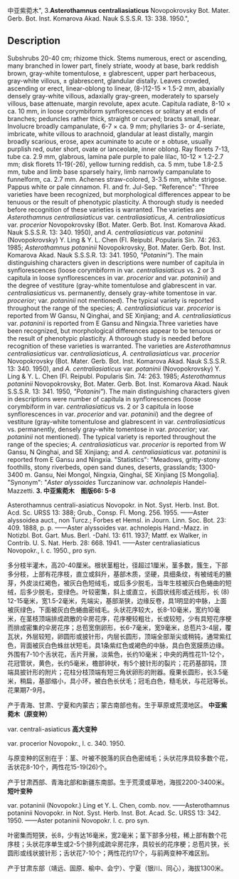 中亚紫菀木",
3.**Asterothamnus centraliasiaticus** Novopokrovsky Bot. Mater. Gerb. Bot. Inst. Komarova Akad. Nauk S.S.S.R. 13: 338. 1950.",

## Description
Subshrubs 20-40 cm; rhizome thick. Stems numerous, erect or ascending, many branched in lower part, finely striate, woody at base, bark reddish brown, gray-white tomentulose, ± glabrescent, upper part herbaceous, gray-white villous, ± glabrescent, glandular distally. Leaves crowded, ascending or erect, linear-oblong to linear, (8-)12-15 × 1.5-2 mm, abaxially densely gray-white villous, adaxially gray-green, moderately to sparsely villous, base attenuate, margin revolute, apex acute. Capitula radiate, 8-10 × ca. 10 mm, in loose corymbiform synflorescences or solitary at ends of branches; peduncles rather thick, straight or curved; bracts small, linear. Involucre broadly campanulate, 6-7 × ca. 9 mm; phyllaries 3- or 4-seriate, imbricate, white villous to arachnoid, glandular at least distally, margin broadly scarious, erose, apex acuminate to acute or ± obtuse, usually purplish red, outer short, ovate or lanceolate, inner oblong. Ray florets 7-13, tube ca. 2.9 mm, glabrous, lamina pale purple to pale lilac, 10-12 × 1.2-2.7 mm; disk florets 11-19(-26), yellow turning reddish, ca. 5 mm, tube 1.8-2.5 mm, tube and limb base sparsely hairy, limb narrowly campanulate to funnelform, ca. 2.7 mm. Achenes straw-colored, 3-3.5 mm, white strigose. Pappus white or pale cinnamon. Fl. and fr. Jul-Sep.
  "Reference": "Three varieties have been recognized, but morphological differences appear to be tenuous or the result of phenotypic plasticity. A thorough study is needed before recognition of these varieties is warranted. The varieties are *Asterothamnus centraliasiaticus* var. *centraliasiaticus*, *A. centraliasiaticus* var. *procerior* Novopokrovsky (Bot. Mater. Gerb. Bot. Inst. Komarova Akad. Nauk S.S.S.R. 13: 340. 1950), and *A. centraliasiaticus* var. *potaninii* (Novopokrovsky) Y. Ling &amp; Y. L. Chen (Fl. Reipubl. Popularis Sin. 74: 263. 1985; *Asterothamnus potaninii* Novopokrovsky, Bot. Mater. Gerb. Bot. Inst. Komarova Akad. Nauk S.S.S.R. 13: 341. 1950, *\"Potanini\"*). The main distinguishing characters given in descriptions were number of capitula in synflorescences (loose corymbiform in var. *centraliasiaticus* vs. 2 or 3 capitula in loose synflorescences in var. *procerior* and var. *potaninii*) and the degree of vestiture (gray-white tomentulose and glabrescent in var. *centraliasiaticus* vs. permanently, densely gray-white tomentose in var. *procerior*; var. *potaninii* not mentioned). The typical variety is reported throughout the range of the species; *A. centraliasiaticus* var. *procerior* is reported from W Gansu, N Qinghai, and SE Xinjiang; and *A. centraliasiaticus* var. *potaninii* is reported from E Gansu and Ningxia.Three varieties have been recognized, but morphological differences appear to be tenuous or the result of phenotypic plasticity. A thorough study is needed before recognition of these varieties is warranted. The varieties are *Asterothamnus centraliasiaticus* var. *centraliasiaticus*, *A. centraliasiaticus* var. *procerior* Novopokrovsky (Bot. Mater. Gerb. Bot. Inst. Komarova Akad. Nauk S.S.S.R. 13: 340. 1950), and *A. centraliasiaticus* var. *potaninii* (Novopokrovsky) Y. Ling &amp; Y. L. Chen (Fl. Reipubl. Popularis Sin. 74: 263. 1985; *Asterothamnus potaninii* Novopokrovsky, Bot. Mater. Gerb. Bot. Inst. Komarova Akad. Nauk S.S.S.R. 13: 341. 1950, *\"Potanini\"*). The main distinguishing characters given in descriptions were number of capitula in synflorescences (loose corymbiform in var. *centraliasiaticus* vs. 2 or 3 capitula in loose synflorescences in var. *procerior* and var. *potaninii*) and the degree of vestiture (gray-white tomentulose and glabrescent in var. *centraliasiaticus* vs. permanently, densely gray-white tomentose in var. *procerior*; var. *potaninii* not mentioned). The typical variety is reported throughout the range of the species; *A. centraliasiaticus* var. *procerior* is reported from W Gansu, N Qinghai, and SE Xinjiang; and *A. centraliasiaticus* var. *potaninii* is reported from E Gansu and Ningxia.
  "Statistics": "Meadows, gritty-stony foothills, stony riverbeds, open sand dunes, deserts, grasslands; 1300-3400 m. Gansu, Nei Mongol, Ningxia, Qinghai, SE Xinjiang [S Mongolia].
  "Synonym": "*Aster alyssoides* Turczaninow var. *achnolepis* Handel-Mazzetti.
**3. 中亚紫菀木　图版66: 5-8**

Asterothamnus centrali-asiaticus Novopokr. in Not. Syst. Herb. Inst. Bot. Acd. Sc. URSS 13: 388; Grub., Consp. Fl. Mong. 256. 1955. ——Aster alyssoidea auct., non Turcz.; Forbes et Hemsl. in Journ. Linn. Soc. Bot. 23: 409. 1888, p. p. ——Aster alyssoides var. achnolepis Hand.-Mazz. in Notizbl. Bot. Gart. Mus. Berl. -Dahl. 13: 611. 1937; Mattf. ex Walker, in Contrib. U. S. Nat. Herb. 28: 668. 1941. ——Aster centraliasiaticus Novopokr., l. c. 1950., pro syn.

多分枝半灌木，高20-40厘米。根状茎粗壮，径超过1厘米，茎多数，簇生，下部多分枝，上部有花序枝，直立或斜升，基部木质，坚硬，具细条纹，有被绒毛的腋芽，外皮淡红褐色，被灰白色短绒毛，或后多少脱毛，当年生枝被灰白色蜷曲的短绒，后多少脱毛，变绿色。叶较密集，斜上或直立，长圆状线形或近线形，长 (8) 12-15毫米，宽1.5-2毫米，先端尖，基部渐狭，边缘反卷，具1明显的中脉，上面被灰绿色，下面被灰白色蜷曲密绒毛。头状花序较大，长8-10毫米，宽约10毫米，在茎枝顶端排成疏散的伞房花序，花序梗较粗壮，长或较短，少有具短花序梗而排成密集的伞房花序；总苞宽倒卵形，长6-7毫米，宽9毫米，总苞片3-4层，覆瓦状，外层较短，卵圆形或披针形，内层长圆形，顶端全部渐尖或稍钝，通常紫红色，背面被灰白色蛛丝状短毛，具1条紫红色或褐色的中脉，具白色宽膜质边缘。外围有7-10个舌状花，舌片开展，淡紫色，长约10毫米；中央的两性花11-12个，花冠管状，黄色，长约5毫米，檐部钟状，有5个披针形的裂片；花药基部钝，顶端具披针形的附片；花柱分枝顶端有短三角状卵形的附器。瘦果长圆形，长3.5毫米，稍扁，基部缩小，具小环，被白色长伏毛；冠毛白色，糙毛状，与花冠等长。花果期7-9月。

产于青海、甘肃、宁夏和内蒙古；蒙古南部也有。生于草原或荒漠地区。
**中亚紫菀木（原变种）**

var. centrali-asiaticus
**高大变种**

var. procerior Novopokr., l. c. 340. 1950.

与原变种的区别在于：茎、叶被不脱落的灰白色密绒毛；头状花序具较多数个花，舌状花8-10个，两性花15-19(26)个。

产于甘肃西部、青海北部和新疆东南部。生于荒漠或草地，海拔2200-3400米。
**短叶变种**

var. potaninii (Novopokr.) Ling et Y. L. Chen, comb. nov. ——Asterothamnus potaninii Novopokr. in Not. Syst. Herb. Inst. Bot. Acad. Sc. URSS 13: 342. 1950. ——Aster potaninii Novopokr. l. c. pro syn.

叶密集而短狭，长8，少有达16毫米，宽2毫米；茎下部多分枝，稀上部有数个花序枝；头状花序单生或2-5个排列成疏伞房花序，具较长的花序梗；总苞片狭，长圆形或线状披针形；舌状花7-10个；两性花约17个，与前两变种不难区别。

产于甘肃东部（靖远、固原、榆中、会宁）、宁夏（银川、同心），海拔1300米。
